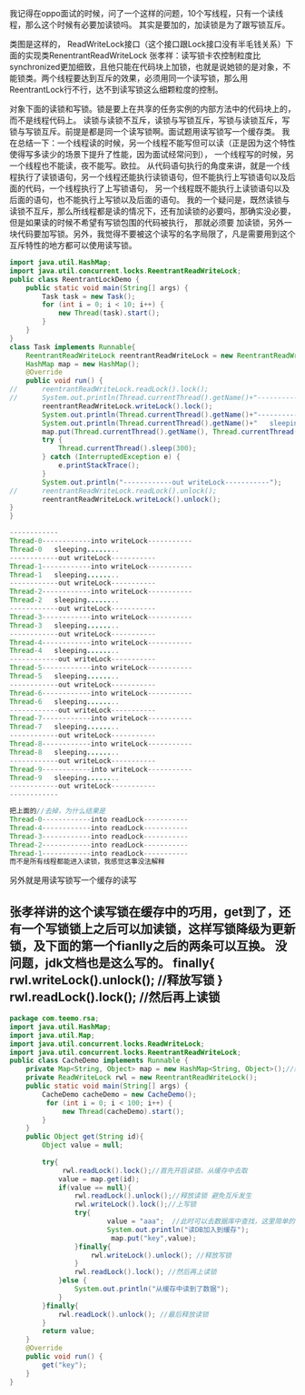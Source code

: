 我记得在oppo面试的时候，问了一个这样的问题，10个写线程，只有一个读线程，那么这个时候有必要加读锁吗。  其实是要加的，加读锁是为了跟写锁互斥。

类图是这样的，
ReadWriteLock接口（这个接口跟Lock接口没有半毛钱关系）下面的实现类RenentrantReadWriteLock
张孝祥：读写锁卡农控制粒度比synchronized更加细致，且他只能在代码块上加锁，也就是说她锁的是对象，不能锁类。两个线程要达到互斥的效果，必须用同一个读写锁，那么用ReentrantLock行不行，达不到读写锁这么细颗粒度的控制。

对象下面的读锁和写锁。锁是要上在共享的任务实例的内部方法中的代码块上的，而不是线程代码上。
读锁与读锁不互斥，读锁与写锁互斥，写锁与读锁互斥，写锁与写锁互斥。前提是都是同一个读写锁啊。面试题用读写锁写一个缓存类。
我在总结一下：一个线程读的时候，另一个线程不能写但可以读（正是因为这个特性使得写多读少的场景下提升了性能，因为面试经常问到），
一个线程写的时候，另一个线程也不能读，夜不能写。欧拉。
从代码语句执行的角度来讲，就是一个线程执行了读锁语句，另一个线程还能执行读锁语句，但不能执行上写锁语句以及后面的代码，一个线程执行了上写锁语句，
另一个线程既不能执行上读锁语句以及后面的语句，也不能执行上写锁以及后面的语句。
我的一个疑问是，既然读锁与读锁不互斥，那么所线程都是读的情况下，还有加读锁的必要吗，那确实没必要，但是如果读的时候不希望有写锁包围的代码被执行，
那就必须要
加读锁，另外一块代码要加写锁。另外，我觉得不要被这个读写的名字局限了，凡是需要用到这个互斥特性的地方都可以使用读写锁。

``` java 
import java.util.HashMap;
import java.util.concurrent.locks.ReentrantReadWriteLock;
public class ReentrantLockDemo {
	public static void main(String[] args) {
		Task task = new Task();
		for (int i = 0; i < 10; i++) {
			new Thread(task).start();
		}
	}
}
class Task implements Runnable{
	ReentrantReadWriteLock reentrantReadWriteLock = new ReentrantReadWriteLock();
	HashMap map = new HashMap();
	@Override
	public void run() {
//		reentrantReadWriteLock.readLock().lock();
//		System.out.println(Thread.currentThread().getName()+"------------into readLock-----------");
		reentrantReadWriteLock.writeLock().lock();
		System.out.println(Thread.currentThread().getName()+"------------into writeLock-----------");
		System.out.println(Thread.currentThread().getName()+"   sleeping........");
		map.put(Thread.currentThread().getName(), Thread.currentThread().getName());
		try {
			Thread.currentThread().sleep(300);
		} catch (InterruptedException e) {
			e.printStackTrace();
		}
		System.out.println("------------out writeLock-----------");
//		reentrantReadWriteLock.readLock().unlock();
		reentrantReadWriteLock.writeLock().unlock();
}
}

------------
Thread-0------------into writeLock-----------
Thread-0   sleeping........
------------out writeLock-----------
Thread-1------------into writeLock-----------
Thread-1   sleeping........
------------out writeLock-----------
Thread-2------------into writeLock-----------
Thread-2   sleeping........
------------out writeLock-----------
Thread-3------------into writeLock-----------
Thread-3   sleeping........
------------out writeLock-----------
Thread-4------------into writeLock-----------
Thread-4   sleeping........
------------out writeLock-----------
Thread-5------------into writeLock-----------
Thread-5   sleeping........
------------out writeLock-----------
Thread-6------------into writeLock-----------
Thread-6   sleeping........
------------out writeLock-----------
Thread-7------------into writeLock-----------
Thread-7   sleeping........
------------out writeLock-----------
Thread-8------------into writeLock-----------
Thread-8   sleeping........
------------out writeLock-----------
Thread-9------------into writeLock-----------
Thread-9   sleeping........
------------out writeLock-----------
------------

把上面的//去掉，为什么结果是
Thread-0------------into readLock-----------
Thread-4------------into readLock-----------
Thread-3------------into readLock-----------
Thread-2------------into readLock-----------
Thread-1------------into readLock-----------
而不是所有线程都能进入读锁，我感觉这事没法解释
```
另外就是用读写锁写一个缓存的读写

张孝祥讲的这个读写锁在缓存中的巧用，get到了，还有一个写锁锁上之后可以加读锁，这样写锁降级为更新锁，及下面的第一个fianlly之后的两条可以互换。
没问题，jdk文档也是这么写的。
finally{
                    rwl.writeLock().unlock(); //释放写锁
                }
                rwl.readLock().lock(); //然后再上读锁
-----------
``` java
package com.teemo.rsa;
import java.util.HashMap;
import java.util.Map;
import java.util.concurrent.locks.ReadWriteLock;
import java.util.concurrent.locks.ReentrantReadWriteLock;
public class CacheDemo implements Runnable {
    private Map<String, Object> map = new HashMap<String, Object>();//缓存器
    private ReadWriteLock rwl = new ReentrantReadWriteLock();
    public static void main(String[] args) {
    	CacheDemo cacheDemo = new CacheDemo();
         for (int i = 0; i < 100; i++) {
        	 new Thread(cacheDemo).start();
		}
    }
    public Object get(String id){
        Object value = null;
       
        try{
        	 rwl.readLock().lock();//首先开启读锁，从缓存中去取
            value = map.get(id);
            if(value == null){  
                rwl.readLock().unlock();//释放读锁 避免互斥发生
                rwl.writeLock().lock();//上写锁
                try{
                        value = "aaa";  //此时可以去数据库中查找，这里简单的模拟一下
                        System.out.println("读DB加入到缓存");
                         map.put("key",value);
                }finally{
                    rwl.writeLock().unlock(); //释放写锁
                }
                rwl.readLock().lock(); //然后再上读锁
            }else {
            	System.out.println("从缓存中读到了数据");
            }
        }finally{
            rwl.readLock().unlock(); //最后释放读锁
        }
        return value;
    }
	@Override
	public void run() {
		get("key");
	}
}
```
